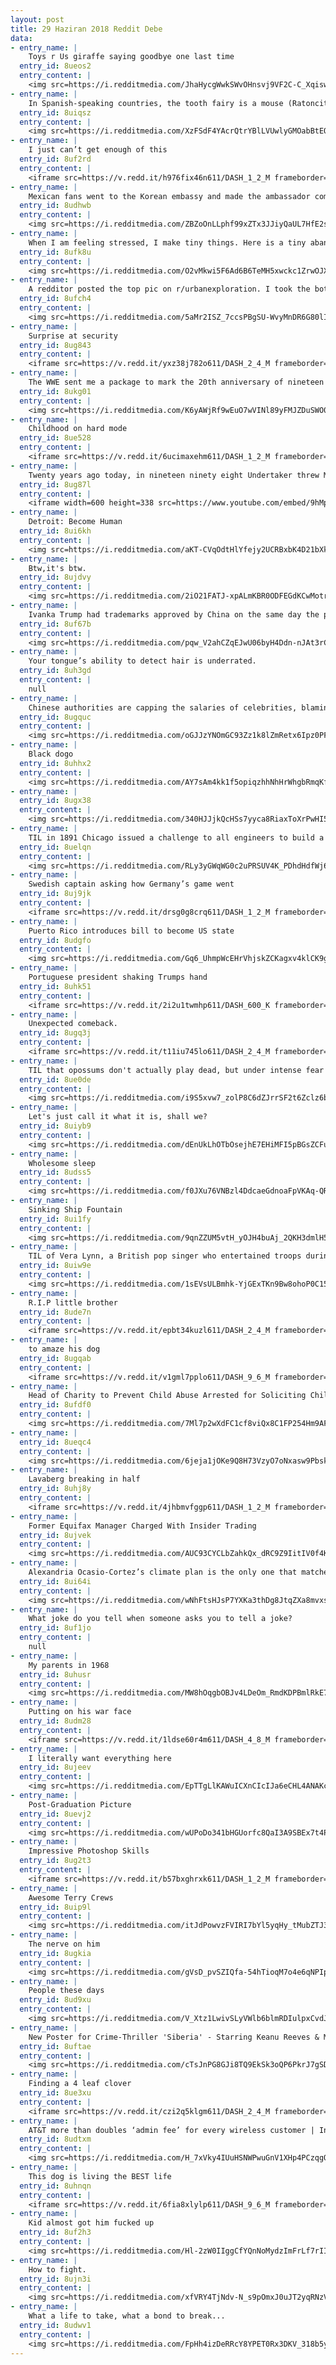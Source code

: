 ```yaml
---
layout: post
title: 29 Haziran 2018 Reddit Debe
data:
- entry_name: |
    Toys r Us giraffe saying goodbye one last time
  entry_id: 8ueos2
  entry_content: |
    <img src=https://i.redditmedia.com/JhaHycgWwkSWvOHnsvj9VF2C-C_Xqiswh9a75p-zeRc.jpg?s=498f50b70251130b3e9a40c54ac2958e frameborder=0>
- entry_name: |
    In Spanish-speaking countries, the tooth fairy is a mouse (Ratoncito Pérez). This is my dentist office.
  entry_id: 8uiqsz
  entry_content: |
    <img src=https://i.redditmedia.com/XzFSdF4YAcrQtrYBlLVUwlyGMOabBtEQOn0e7kaZOTA.jpg?s=493184d8a3789b27ddccbc34f60074e2 frameborder=0>
- entry_name: |
    I just can’t get enough of this
  entry_id: 8uf2rd
  entry_content: |
    <iframe src=https://v.redd.it/h976fix46n611/DASH_1_2_M frameborder=0></iframe>
- entry_name: |
    Mexican fans went to the Korean embassy and made the ambassador come out and drink tequila
  entry_id: 8udhwb
  entry_content: |
    <img src=https://i.redditmedia.com/ZBZoOnLLphf99xZTx3JJiyQaUL7HfE2sm7M3E9g8rSA.png?s=fd6074b7ec0805f899266907c5775dce frameborder=0>
- entry_name: |
    When I am feeling stressed, I make tiny things. Here is a tiny abandoned cabin I made.
  entry_id: 8ufk8u
  entry_content: |
    <img src=https://i.redditmedia.com/O2vMkwi5F6Ad6B6TeMH5xwckc1ZrwOJX2YMvxr9sjbQ.jpg?s=b718677e00cc5a54ae17f17512576a78 frameborder=0>
- entry_name: |
    A redditor posted the top pic on r/urbanexploration. I took the bottom photo on my first overseas trip in 1999.
  entry_id: 8ufch4
  entry_content: |
    <img src=https://i.redditmedia.com/5aMr2ISZ_7ccsPBgSU-WvyMnDR6G80lIK0rS2IFEPQ4.jpg?s=f4df6127cb3eb3c754521e53109268fe frameborder=0>
- entry_name: |
    Surprise at security
  entry_id: 8ug843
  entry_content: |
    <iframe src=https://v.redd.it/yxz38j782o611/DASH_2_4_M frameborder=0></iframe>
- entry_name: |
    The WWE sent me a package to mark the 20th anniversary of nineteen ninety eight when the undertaker threw mankind off hеll in a cell, and plummeted sixteen feet through an announcer's table.
  entry_id: 8ukg01
  entry_content: |
    <img src=https://i.redditmedia.com/K6yAWjRf9wEuO7wVINl89yFMJZDuSWO0pEoO7leDyZc.jpg?s=c0bdf08c7b82322596ba3835629adf7d frameborder=0>
- entry_name: |
    Childhood on hard mode
  entry_id: 8ue528
  entry_content: |
    <iframe src=https://v.redd.it/6ucimaxehm611/DASH_1_2_M frameborder=0></iframe>
- entry_name: |
    Twenty years ago today, in nineteen ninety eight Undertaker threw Mankind off hell in a cell, plummeting sixteen feet through the announcer's table
  entry_id: 8ug87l
  entry_content: |
    <iframe width=600 height=338 src=https://www.youtube.com/embed/9hMp65SzyTU?feature=oembed&enablejsapi=1 frameborder=0 allow=autoplay; encrypted-media allowfullscreen></iframe>
- entry_name: |
    Detroit: Become Human
  entry_id: 8ui6kh
  entry_content: |
    <img src=https://i.redditmedia.com/aKT-CVqOdtHlYfejy2UCRBxbK4D21bXkCKwokON8024.jpg?s=d33ab818b8eb33a58a629f5514faba7a frameborder=0>
- entry_name: |
    Btw,it's btw.
  entry_id: 8ujdvy
  entry_content: |
    <img src=https://i.redditmedia.com/2iO21FATJ-xpALmKBR0ODFEGdKCwMotrrpGq2gMZ4gU.jpg?s=5c162e1c0ec14127ee7cc7b78713c075 frameborder=0>
- entry_name: |
    Ivanka Trump had trademarks approved by China on the same day the president lifted sanctions on a Chinese company
  entry_id: 8uf67b
  entry_content: |
    <img src=https://i.redditmedia.com/pqw_V2ahCZqEJwU06byH4Ddn-nJAt3rCDCBGgXKm_DU.jpg?s=dfe48218a0cf574b0e5ed368baed3be1 frameborder=0>
- entry_name: |
    Your tongue’s ability to detect hair is underrated.
  entry_id: 8uh3gd
  entry_content: |
    null
- entry_name: |
    Chinese authorities are capping the salaries of celebrities, blaming the entertainment industry for encouraging “money worship” and “distorting social values”.
  entry_id: 8ugquc
  entry_content: |
    <img src=https://i.redditmedia.com/oGJJzYNOmGC93Zz1k8lZmRetx6Ipz0PFeIONw4QF34I.jpg?s=a2e88c1e9a2f5b31eb732379a28a77ae frameborder=0>
- entry_name: |
    Black dogo
  entry_id: 8uhhx2
  entry_content: |
    <img src=https://i.redditmedia.com/AY7sAm4kk1f5opiqzhhNhHrWhgbRmqKfhfHFCQ8OsOI.jpg?s=bbf5a8441fc4f5338d4a51720364cac9 frameborder=0>
- entry_name: |
  entry_id: 8ugx38
  entry_content: |
    <img src=https://i.redditmedia.com/340HJJjkQcHSs7yyca8RiaxToXrPwHI5dfWUsYPHDvY.jpg?s=3e36273589fa75f2f5d5e959df598152 frameborder=0>
- entry_name: |
    TIL in 1891 Chicago issued a challenge to all engineers to build a structure that would surpass The Eiffel Tower. The engineer who won proposed a giant rotating wheel that will lift visitors high above the city. The inventor of this giant wheel's name was George Ferris.
  entry_id: 8uelqn
  entry_content: |
    <img src=https://i.redditmedia.com/RLy3yGWqWG0c2uPRSUV4K_PDhdHdfWj6AzeXcpwuSzY.jpg?s=4a065e663bd107532b61fcb02004bed5 frameborder=0>
- entry_name: |
    Swedish captain asking how Germany’s game went
  entry_id: 8uj9jk
  entry_content: |
    <iframe src=https://v.redd.it/drsg0g8crq611/DASH_1_2_M frameborder=0></iframe>
- entry_name: |
    Puerto Rico introduces bill to become US state
  entry_id: 8udgfo
  entry_content: |
    <img src=https://i.redditmedia.com/Gq6_UhmpWcEHrVhjskZCKagxv4klCK9gvqI6emJgpgw.jpg?s=8a7c581ec9daa790db119fcda561746d frameborder=0>
- entry_name: |
    Portuguese president shaking Trumps hand
  entry_id: 8uhk51
  entry_content: |
    <iframe src=https://v.redd.it/2i2u1twmhp611/DASH_600_K frameborder=0></iframe>
- entry_name: |
    Unexpected comeback.
  entry_id: 8ugq3j
  entry_content: |
    <iframe src=https://v.redd.it/t11iu745lo611/DASH_2_4_M frameborder=0></iframe>
- entry_name: |
    TIL that opossums don't actually play dead, but under intense fear they will pass out involuntarily and will start reeking of death.
  entry_id: 8ue0de
  entry_content: |
    <img src=https://i.redditmedia.com/i9S5xvw7_zolP8C6dZJrrSF2t6Zclz6bE72lVWRbNzk.jpg?s=a5afa1084c79aaab8104099de9dfc513 frameborder=0>
- entry_name: |
    Let's just call it what it is, shall we?
  entry_id: 8uiyb9
  entry_content: |
    <img src=https://i.redditmedia.com/dEnUkLhOTbOsejhE7EHiMFI5pBGsZCFuMRNEDtd9XIw.png?s=93346587b372e55bf03f48af20104b48 frameborder=0>
- entry_name: |
    Wholesome sleep
  entry_id: 8udss5
  entry_content: |
    <img src=https://i.redditmedia.com/f0JXu76VNBzl4DdcaeGdnoaFpVKAq-QRz50iMHDKT7U.jpg?s=5295dbe23f7a39f85cf85c9fa4aeb84c frameborder=0>
- entry_name: |
    Sinking Ship Fountain
  entry_id: 8ui1fy
  entry_content: |
    <img src=https://i.redditmedia.com/9qnZZUM5vtH_yOJH4buAj_2QKH3dmlH5nS5dKw3kW30.jpg?s=b57a6d98e02caed645e94208d08ed2dc frameborder=0>
- entry_name: |
    TIL of Vera Lynn, a British pop singer who entertained troops during World War II. In 2017, she released a new album to celebrate her 100th birthday, making her the oldest recording artist in the world and the first centenarian to have an album in the charts.
  entry_id: 8uiw9e
  entry_content: |
    <img src=https://i.redditmedia.com/1sEVsULBmhk-YjGExTKn9Bw8ohoP0C15aHng7zqV5rc.jpg?s=df5bb54c431f796d27a7a84e393f3846 frameborder=0>
- entry_name: |
    R.I.P little brother
  entry_id: 8ude7n
  entry_content: |
    <iframe src=https://v.redd.it/epbt34kuzl611/DASH_2_4_M frameborder=0></iframe>
- entry_name: |
    to amaze his dog
  entry_id: 8ugqab
  entry_content: |
    <iframe src=https://v.redd.it/v1gml7pplo611/DASH_9_6_M frameborder=0></iframe>
- entry_name: |
    Head of Charity to Prevent Child Abuse Arrested for Soliciting Child Pornography and Sex With Minors
  entry_id: 8ufdf0
  entry_content: |
    <img src=https://i.redditmedia.com/7Ml7p2wXdFC1cf8viQx8C1FP254Hm9AF4bCv2jGIP_w.jpg?s=3911f604db77eb4d75dcdd9a8f552c24 frameborder=0>
- entry_name: |
  entry_id: 8ueqc4
  entry_content: |
    <img src=https://i.redditmedia.com/6jeja1jOKe9Q8H73VzyO7oNxasw9PbskRW1XylutZds.jpg?s=9ca78326a5615be8ac39fd175c0a7e1d frameborder=0>
- entry_name: |
    Lavaberg breaking in half
  entry_id: 8uhj8y
  entry_content: |
    <iframe src=https://v.redd.it/4jhbmvfggp611/DASH_1_2_M frameborder=0></iframe>
- entry_name: |
    Former Equifax Manager Charged With Insider Trading
  entry_id: 8ujvek
  entry_content: |
    <img src=https://i.redditmedia.com/AUC93CYCLbZahkQx_dRC9Z9IitIV0f4K9OVt8jMq3iI.jpg?s=af657a7ed942bbf81c9f006668036a3d frameborder=0>
- entry_name: |
    Alexandria Ocasio-Cortez’s climate plan is the only one that matches scientific consensus on the environment
  entry_id: 8ui64i
  entry_content: |
    <img src=https://i.redditmedia.com/wNhFtsHJsP7YXKa3thDg8JtqZXa8mvxseKeMYilPrvo.jpg?s=bfb718dc9679690e2ea86c3f6b684be1 frameborder=0>
- entry_name: |
    What joke do you tell when someone asks you to tell a joke?
  entry_id: 8uf1jo
  entry_content: |
    null
- entry_name: |
    My parents in 1968
  entry_id: 8uhusr
  entry_content: |
    <img src=https://i.redditmedia.com/MW8hOqgbOBJv4LDeOm_RmdKDPBmlRkE7AtpHKATRuxU.jpg?s=feb3ce0756e7fc0ba9fb57da82739f90 frameborder=0>
- entry_name: |
    Putting on his war face
  entry_id: 8udm28
  entry_content: |
    <iframe src=https://v.redd.it/1ldse60r4m611/DASH_4_8_M frameborder=0></iframe>
- entry_name: |
    I literally want everything here
  entry_id: 8ujeev
  entry_content: |
    <img src=https://i.redditmedia.com/EpTTgLlKAWuICXnCIcIJa6eCHL4ANAKcyNRPrjcIiMY.jpg?s=f86d065ba6c8d131ee434987d9763517 frameborder=0>
- entry_name: |
    Post-Graduation Picture
  entry_id: 8uevj2
  entry_content: |
    <img src=https://i.redditmedia.com/wUPoDo341bHGUorfc8QaI3A9SBEx7t4POHFaxYG_H1o.jpg?s=1f365046715cfd1598096ae9f773bb4f frameborder=0>
- entry_name: |
    Impressive Photoshop Skills
  entry_id: 8ug2t3
  entry_content: |
    <iframe src=https://v.redd.it/b57bxghrxk611/DASH_1_2_M frameborder=0></iframe>
- entry_name: |
    Awesome Terry Crews
  entry_id: 8uip9l
  entry_content: |
    <img src=https://i.redditmedia.com/itJdPowvzFVIRI7bYl5yqHy_tMubZTJ32-zXW20w3JU.jpg?s=4ad7a1cff11570815dd501ae936c1db2 frameborder=0>
- entry_name: |
    The nerve on him
  entry_id: 8ugkia
  entry_content: |
    <img src=https://i.redditmedia.com/gVsD_pvSZIQfa-54hTioqM7o4e6qNPIp2NfXuhrzJ2w.jpg?s=2b8c37e18ebc8197594b56d8b031f5ef frameborder=0>
- entry_name: |
    People these days
  entry_id: 8ud9xu
  entry_content: |
    <img src=https://i.redditmedia.com/V_Xtz1LwivSLyVWlb6blmRDIulpxCvdJWubjsyy080M.jpg?s=1e532420a8911a89e38d001ec17803ce frameborder=0>
- entry_name: |
    New Poster for Crime-Thriller 'Siberia' - Starring Keanu Reeves & Molly Ringwald
  entry_id: 8uftae
  entry_content: |
    <img src=https://i.redditmedia.com/cTsJnPG8GJi8TQ9EkSk3oQP6PkrJ7gSD642RYS9vigY.jpg?s=c5d4905b849c1abdc78ed7669b67edb9 frameborder=0>
- entry_name: |
    Finding a 4 leaf clover
  entry_id: 8ue3xu
  entry_content: |
    <iframe src=https://v.redd.it/czi2q5klgm611/DASH_2_4_M frameborder=0></iframe>
- entry_name: |
    AT&T more than doubles ‘admin fee’ for every wireless customer | Increase will net telecom giant $800 million a year
  entry_id: 8udtxm
  entry_content: |
    <img src=https://i.redditmedia.com/H_7xVky4IUuHSNWPwuGnV1XHp4PCzqgObJHsVpocb0Y.jpg?s=671e68f42d00d49f608a3d51f20c9ff5 frameborder=0>
- entry_name: |
    This dog is living the BEST life
  entry_id: 8uhnqn
  entry_content: |
    <iframe src=https://v.redd.it/6fia8xlylp611/DASH_9_6_M frameborder=0></iframe>
- entry_name: |
    Kid almost got him fucked up
  entry_id: 8uf2h3
  entry_content: |
    <img src=https://i.redditmedia.com/Hl-2zW0IIggCfYQnNoMydzImFrLf7rIIvaF9TGHU3yc.png?s=efd079a90b69f1cc7fd1bab90b7a2875 frameborder=0>
- entry_name: |
    How to fight.
  entry_id: 8ujn3i
  entry_content: |
    <img src=https://i.redditmedia.com/xfVRY4TjNdv-N_s9pOmxJ0uJT2yqRNzVP-GzsfVtFH0.jpg?s=62981b6b5ac2ed7bd67c2cff60213691 frameborder=0>
- entry_name: |
    What a life to take, what a bond to break...
  entry_id: 8udwv1
  entry_content: |
    <img src=https://i.redditmedia.com/FpHh4izDeRRcY8YPET0Rx3DKV_318b5yGss2OpR6lDg.jpg?s=ddafb21129df862b225f1bfc181ea11f frameborder=0>
---
```

